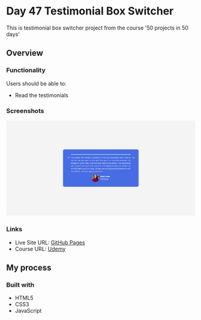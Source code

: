 # Day 47 Testimonial Box Switcher

This is testimonial box switcher project from the course '50 projects in 50 days'

## Overview

### Functionality

Users should be able to:

- Read the testimonials

### Screenshots

![](/screenshots/screenshot1.png)

### Links

- Live Site URL: [GitHub Pages](https://aref-akminasi.github.io/day47-testimonial-box-switcher)
- Course URL: [Udemy](https://www.udemy.com/course/50-projects-50-days/?utm_source=adwords&utm_medium=udemyads&utm_campaign=WebDevelopment_v.PROF_la.EN_cc.ROWMTA-B_ti.8322&utm_content=deal4584&utm_term=_._ag_80869579591_._ad_533999956732_._kw__._de_c_._dm__._pl__._ti_dsa-774930035449_._li_1010752_._pd__._&matchtype=&gclid=EAIaIQobChMI762Pj479_wIVHJeDBx1Z6gqdEAAYASAAEgLTq_D_BwE)

## My process

### Built with

- HTML5
- CSS3
- JavaScript
